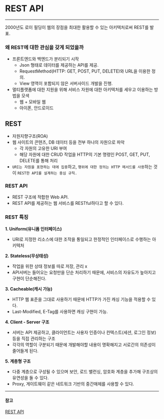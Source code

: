 # REST API

---

2000년도 로이 필딩이 웹의 장점을 최대한 활용할 수 있는 아키텍처로써 REST를 발표.

### 왜 REST에 대한 관심을 갖게 되었을까
- 프론트엔드와 백엔드가 분리되기 시작
  - Json 형태로 데이터를 제공하는 API를 제공.
  - RequestMethod(HTTP: GET, POST, PUT, DELETE)와 URL을 이용한 정의.
  - View 영역이 포함되지 않은 서버사이드 개발을 진행.
- 멀티플랫폼에 대한 지원을 위해 서비스 자원에 대한 아키텍처를 세우고 이용하는 방법을 모색
  - 웹 + 모바일 웹
  - 아이폰, 안드로이드

## REST
- 자원지향구조(ROA)
- 웹 사이트의 콘텐츠, DB 데이터 등을 전부 하나의 자원으로 파악
  - 각 자원의 고유한 URI 부여
  - 해당 자원에 대한 CRUD 작업을 HTTP의 기본 명령인 POST, GET, PUT, DELETE를 통해 처리
- `URI는 자원을 표현하는 데에 집중`하고, `행위에 대한 정의는 HTTP 메서드를 사용`하는 것이 `REST한 API를 설계하는 중심 규칙.`


### REST API
- REST 구조에 적합한 Web API.
- REST API를 제공하는 웹 서비스를 RESTful하다고 할 수 있다.

### REST 특징
**1. Uniform(유니폼 인터페이스)**
- URI로 지정한 리소스에 대한 조작을 통일되고 한정적인 인터페이스로 수행하는 아키텍처

**2. Stateless(무상태성)**
- 작업을 위한 상태 정보를 따로 저장, 관리 x
- API서버는 들어오는 요청만을 단순 처리하기 때문에, 서비스의 자유도가 높아지고 구현이 단순해진다.

**3. Cacheable(캐시 가능)**
- HTTP 웹 표준을 그대로 사용하기 때문에 HTTP가 가진 캐싱 기능을 적용할 수 있다.
- Last-Modified, E-Tag를 사용하면 캐싱 구현이 가능.

**4. Client - Server 구조**
- 서버는 API 제공하고, 클라이언트는 사용자 인증이나 컨텍스트(세션, 로그인 정보) 등을 직접 관리하는 구조
- 각각의 역할이 구분되기 때문에 개발해야할 내용이 명확해지고 서로간의 의존성이 줄어들게 된다.

**5. 계층형 구조**
- 다중 계층으로 구성될 수 있으며 보안, 로드 밸런싱, 암호화 계층을 추가해 구조상의 유연성을 둘 수 있다.
- Proxy, 게이트웨이 같은 네트워크 기반의 중간매체를 사용할 수 있다.

---
#### 참고
[REST API](https://private.tistory.com/28)

